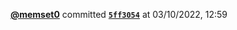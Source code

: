  <a href=https://github.com/memset0><strong>@memset0</strong></a>  committed <a href=https://github.com/memset0/memset0/commit/5ff30543333a5826df7adffececa50a39c78631e><strong><code>5ff3054</code></strong></a>  at 03/10/2022, 12:59 
